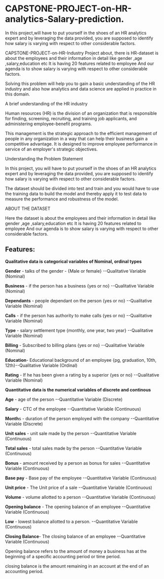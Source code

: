 # CAPSTONE-PROJECT-on-HR-analytics-Salary-prediction.
In this project,will have to put yourself in the shoes of an HR analytics expert and by leveraging the data provided, you are supposed to identify how salary is varying with respect to other considerable factors.


CAPSTONE-PROJECT-on-HR-Industry
Project about, there is HR-dataset is about the employees and their information in detail like gender ,age ,salary,education etc It is having 20 features related to employee And our agenda is to show salary is varying with respect to other considerable factors.

Solving this problem will help you to gain a basic understanding of the HR industry and also how analytics and data science are applied in practice in this domain.

A brief understanding of the HR industry

Human resources (HR) is the division of an organization that is responsible for finding, screening, recruiting, and training job applicants, and administering employee-benefit programs.

This management is the strategic approach to the efficient management of people in any organization in a way that can help their business gain a competitive advantage. It is designed to improve employee performance in service of an employer's strategic objectives.

Understanding the Problem Statement

In this project, you will have to put yourself in the shoes of an HR analytics expert and by leveraging the data provided, you are supposed to identify how salary is varying with respect to other considerable factors.

The dataset should be divided into test and train and you would have to use the training data to build the model and thereby apply it to test data to measure the performance and robustness of the model.

ABOUT THE DATASET

Here the dataset is about the employees and their information in detail like gender ,age ,salary,education etc It is having 20 features related to employee And our agenda is to show salary is varying with respect to other considerable factors.


## Features:

**Qualitative data is categorical variables of Nominal, ordinal types**


**Gender** - talks of the gender - {Male or female} --Qualitative Variable (Nominal)

**Business** - if the person has a business {yes or no} --Qualitative Variable (Nominal)

**Dependants** - people dependant on the person {yes or no} --Qualitative Variable (Nominal)

**Calls** - if the person has authority to make calls {yes or no} --Qualitative Variable (Nominal)

**Type** - salary settlement type {monthly, one year, two year} --Qualitative Variable (Nominal)

**Billing** - Subscribed to billing plans {yes or no} --Qualitative Variable (Nominal)

**Education**- Educational background of an employee {pg, graduation, 10th, 12th}--Qualitative Variable (Ordinal)

**Rating** - If he has been given a rating by a superior {yes or no} --Qualitative Variable (Nominal)



**Quantitative data is the numerical variables of discrete and continous**



**Age** - age of the person --Quantitative Variable (Discrete)

**Salary** - CTC of the employee --Quantitative Variable (Continuous)

**Month**s - duration of the person employed with the company --Quantitative Variable (Discrete)

**Unit sales** - unit sale made by the person --Quantitative Variable (Continuous)

**Total sales** - total sales made by the person --Quantitative Variable (Continuous)

**Bonus** - amount received by a person as bonus for sales --Quantitative Variable (Continuous)

**Base pay** - Base pay of the employee --Quantitative Variable (Continuous)

**Unit price** - The Unit price of a sale --Quantitative Variable (Continuous)

**Volume** - volume allotted to a person --Quantitative Variable (Continuous)

**Opening balance** - The opening balance of an employee --Quantitative Variable (Continuous)

**Low** - lowest balance allotted to a person. --Quantitative Variable (Continuous)

**Closing Balance**- The closing balance of an employee --Quantitative Variable (Continuous)



Opening balance refers to the amount of money a business has at the beginning of a specific accounting period or time period.


closing balance is the amount remaining in an account at the end of an accounting period.



